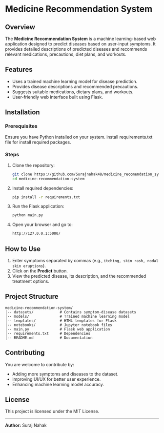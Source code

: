 # Medicine Recommendation System

## Overview
The **Medicine Recommendation System** is a machine learning-based web application designed to predict diseases based on user-input symptoms. It provides detailed descriptions of predicted diseases and recommends relevant medications, precautions, diet plans, and workouts.

## Features
<!-- - Accepts user symptoms in natural language (e.g., "continuous sneezing" instead of "continuous_sneezing"). -->
- Uses a trained machine learning model for disease prediction.
- Provides disease descriptions and recommended precautions.
- Suggests suitable medications, dietary plans, and workouts.
- User-friendly web interface built using Flask.

## Installation
### Prerequisites
Ensure you have Python installed on your system.
install requirements.txt file for install required packages.

### Steps
1. Clone the repository:
   ```sh
   git clone https://github.com/Surajnahak48/medicine_recomendation_system.git
   cd medicine-recommendation-system
   ```
2. Install required dependencies:
   ```sh
   pip install -r requirements.txt
   ```
3. Run the Flask application:
   ```sh
   python main.py
   ```
4. Open your browser and go to:
   ```sh
   http://127.0.0.1:5000/
   ```

## How to Use
1. Enter symptoms separated by commas (e.g., `itching, skin rash, nodal skin eruptions`).
2. Click on the **Predict** button.
3. View the predicted disease, its description, and the recommended treatment options.

## Project Structure
```
medicine-recommendation-system/
│-- datasets/            # Contains symptom-disease datasets
│-- models/              # Trained machine learning model
│-- templates/           # HTML templates for Flask
|-- notebooks/           # Jupyter notebook files
│-- main.py              # Flask web application
│-- requirements.txt     # Dependencies
│-- README.md            # Documentation
```

## Contributing
You are welcome to contribute by:
- Adding more symptoms and diseases to the dataset.
- Improving UI/UX for better user experience.
- Enhancing machine learning model accuracy.

## License
This project is licensed under the MIT License.

---
**Author:** Suraj Nahak
